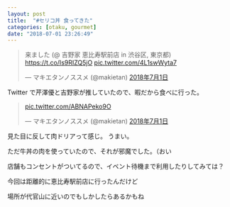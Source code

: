 ```yaml
---
layout: post
title:  "#セリコ丼 食ってきた"
categories: [otaku, gourmet]
date: "2018-07-01 23:26:49"
---
```


<blockquote class="twitter-tweet  tw-align-center" data-lang="ja"><p lang="ja" dir="ltr">来ました (@ 吉野家 恵比寿駅前店 in 渋谷区, 東京都) <a href="https://t.co/Is9RIZQ5jO">https://t.co/Is9RIZQ5jO</a> <a href="https://t.co/4L1swWyta7">pic.twitter.com/4L1swWyta7</a></p>&mdash; マキエタンノススメ (@makietan) <a href="https://twitter.com/makietan/status/1013340517139206145?ref_src=twsrc%5Etfw">2018年7月1日</a></blockquote>
<script async src="https://platform.twitter.com/widgets.js" charset="utf-8"></script>

Twitter で芹澤優と吉野家が推していたので、暇だから食べに行った。

<blockquote class="twitter-tweet  tw-align-center" data-lang="ja"><p lang="und" dir="ltr"><a href="https://t.co/ABNAPeko9O">pic.twitter.com/ABNAPeko9O</a></p>&mdash; マキエタンノススメ (@makietan) <a href="https://twitter.com/makietan/status/1013342674898677760?ref_src=twsrc%5Etfw">2018年7月1日</a></blockquote>
<script async src="https://platform.twitter.com/widgets.js" charset="utf-8"></script>

見た目に反して肉ドリアって感じ。
うまい。

ただ牛丼の肉を使っていたので、それが邪魔でした。（おい

店舗もコンセントがついてるので、イベント待機まで利用したりしてみては？

今回は距離的に恵比寿駅前店に行ったんだけど

場所が代官山に近いのでもしかしたらあるかもね
